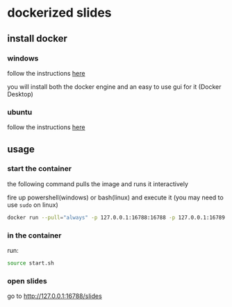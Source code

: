# dockerized slides

## install docker

### windows

follow the instructions [here](https://docs.docker.com/desktop/windows/install/)

you will install both the docker engine and an easy to use gui for it (Docker Desktop)

### ubuntu

follow the instructions [here](https://docs.docker.com/engine/install/ubuntu/)

## usage

### start the container

the following command pulls the image and runs it interactively

fire up powershell(windows) or bash(linux) and execute it (you may need to use `sudo` on linux)

```bash
docker run --pull="always" -p 127.0.0.1:16788:16788 -p 127.0.0.1:16789:16789 -it twyair/safot-revealjs:latest bash
```

### in the container

run:

```bash
source start.sh
```

### open slides

go to <http://127.0.0.1:16788/slides>
